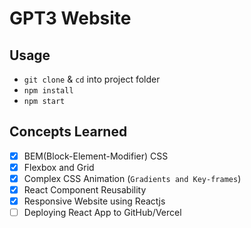 # GPT3 Website

## Usage
- `git clone` & `cd` into project folder
- `npm install`
- `npm start`

## Concepts Learned

- [x] BEM(Block-Element-Modifier) CSS
- [x] Flexbox and Grid
- [x] Complex CSS Animation (`Gradients and Key-frames`)
- [x] React Component Reusability
- [x] Responsive Website using Reactjs
- [ ] Deploying React App to GitHub/Vercel
